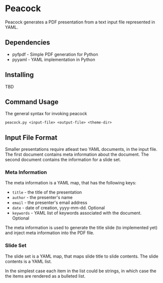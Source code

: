 # Peacock

Peacock generates a PDF presentation from a text input file 
represented in YAML.

## Dependencies

  * pyfpdf - Simple PDF generation for Python
  * pyyaml - YAML implementation in Python

## Installing

TBD

## Command Usage

The general syntax for invoking peacock

    peacock.py <input-file> <output-file> <theme-dir>

## Input File Format

Smaller presentations require atleast two YAML documents, in the input
file. The first document contains meta information about the
document. The second document contains the information for a slide
set.

### Meta Information

The meta information is a YAML map, that has the following keys:

  * `title` - the title of the presentation
  * `author` - the presenter's name
  * `email` - the presenter's email address
  * `date` - date of creation, yyyy-mm-dd. Optional
  * `keywords` - YAML list of keywords associated with the
    document. Optional

The meta information is used to generate the title slide (to
implemented yet) and inject meta information into the PDF file.

### Slide Set

The slide set is a YAML map, that maps slide title to slide
contents. The slide contents is a YAML list.

In the simplest case each item in the list could be strings, in which
case the the items are rendered as a bulleted list.